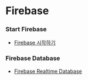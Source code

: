 # Firebase

### Start Firebase
- [Firebase 시작하기](https://github.com/Gyubin0302/Firebase/blob/main/Firebase%20%EC%8B%9C%EC%9E%91%ED%95%98%EA%B8%B0.md)

### Firebase Database
- [Firebase Realtime Database](https://github.com/Gyubin0302/Firebase/tree/main/Firebase%20Database/Firebase%20Realtime%20Database)
